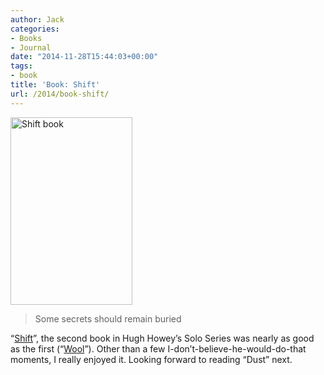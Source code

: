 ```yaml
---
author: Jack
categories:
- Books
- Journal
date: "2014-11-28T15:44:03+00:00"
tags:
- book
title: 'Book: Shift'
url: /2014/book-shift/
---
```


[<img title="shift-book.jpg" src="/img/2014/11/shift-book.jpg" alt="Shift book" width="195" height="300" border="0" />][1]

> Some secrets should remain buried

“[Shift][1]”, the second book in Hugh Howey’s Solo Series was nearly as good as the first (“[Wool][2]”). Other than a few I-don’t-believe-he-would-do-that moments, I really enjoyed it. Looking forward to reading “Dust” next.

 [1]: http://www.amazon.com/Shift-Omnibus-Edition-Silo-Series-ebook/dp/B00B6Z6HI2/
 [2]: https://www.baty.net/2014/11/book-wool-2/